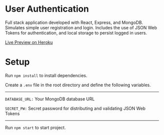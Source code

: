<h1>User Authentication</h1>

Full stack application developed with React, Express, and MongoDB. Simulates simple user registration and login. Includes the use of JSON Web Tokens for authentication, and local storage to persist logged in users.

[Live Preview on Heroku](https://user-authentication-walex1978.herokuapp.com)

<h1>Setup</h1>

Run `npm install` to install dependencies.

Create a `.env` file in the root directory and define the following variables.

<hr>

`DATABASE_URL:` Your MongoDB database URL

`SECRET_PW:` Secret password for distributing and validating JSON Web Tokens

<hr>

Run `npm start` to start project.
